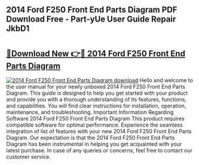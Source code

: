 ## 2014 Ford F250 Front End Parts Diagram PDF Download Free - Part-yUe User Guide Repair JkbD1

# <h2><a href="http://dfsy0m.blite.top/?on=2014+Ford+F250+Front+End+Parts+Diagram">🔗Download New 👉🔴 2014 Ford F250 Front End Parts Diagram</a></h2>

[![2014 Ford F250 Front End Parts Diagram download](https://i.imgur.com/lujVjoI.png)](http://dfsy0m.blite.top/?on=2014+Ford+F250+Front+End+Parts+Diagram)
Hello and welcome to the user manual for your newly unboxed 2014 Ford F250 Front End Parts Diagram. This guide is designed to help you get started with your product and provide you with a thorough understanding of its features, functions, and capabilities. You will find clear instructions for installation, operation, maintenance, and troubleshooting. Important Information Regarding Software 2014 Ford F250 Front End Parts Diagram This product requires compatible software for optimal performance. Experience the seamless integration of list of features with your new 2014 Ford F250 Front End Parts Diagram. Our expectation is that the 2014 Ford F250 Front End Parts Diagram has been instrumental in helping you get acquainted with your latest purchase. In case of any queries or concerns, feel free to contact our customer service.
